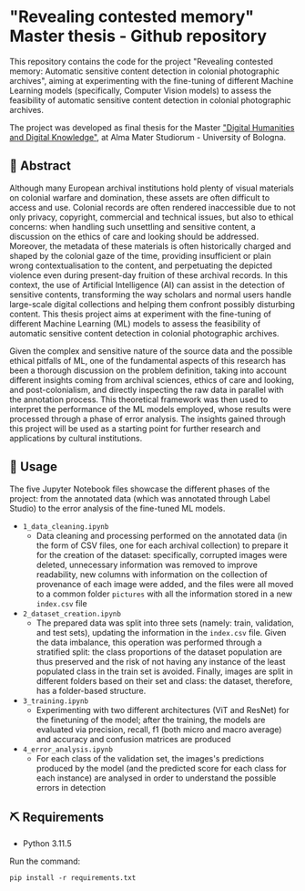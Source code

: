 # "Revealing contested memory" Master thesis - Github repository
This repository contains the code for the project "Revealing contested memory: Automatic sensitive content detection in colonial photographic archives", aiming at experimenting with the fine-tuning of different Machine Learning models (specifically, Computer Vision models) to assess the feasibility of automatic sensitive content detection in colonial photographic archives.

The project was developed as final thesis for the Master ["Digital Humanities and Digital Knowledge"](https://corsi.unibo.it/2cycle/DigitalHumanitiesKnowledge), at Alma Mater Studiorum - University of Bologna.

## 🧐 Abstract
Although many European archival institutions hold plenty of visual materials on colonial warfare and domination, these assets are often difficult to access and use. Colonial records are often rendered inaccessible due to not only privacy, copyright, commercial and technical issues, but also to ethical concerns: when handling such unsettling and sensitive content, a discussion on the ethics of care and looking should be addressed. Moreover, the metadata of these materials is often historically charged and shaped by the colonial gaze of the time, providing insufficient or plain wrong contextualisation to the content, and perpetuating the depicted violence even during present-day fruition of these archival records. In this context, the use of Artificial Intelligence (AI) can assist in the detection of sensitive contents, transforming the way scholars and normal users handle large-scale digital collections and helping them confront possibly disturbing content. This thesis project aims at experiment with the fine-tuning of different Machine Learning (ML) models to assess the feasibility of automatic sensitive content detection in colonial photographic archives.

Given the complex and sensitive nature of the source data and the possible ethical pitfalls of ML, one of the fundamental aspects of this research has been a thorough discussion on the problem definition, taking into account different insights coming from archival sciences, ethics of care and looking, and post-colonialism, and directly inspecting the raw data in parallel with the annotation process. This theoretical framework was then used to interpret the performance of the ML models employed, whose results were processed through a phase of error analysis. The insights gained through this project will be used as a starting point for further research and applications by cultural institutions.

## 🎈 Usage
The five Jupyter Notebook files showcase the different phases of the project: from the annotated data (which was annotated through Label Studio) to the error analysis of the fine-tuned ML models.
* `1_data_cleaning.ipynb`
  - Data cleaning and processing performed on the annotated data (in the form of CSV files, one for each archival collection) to prepare it for the creation of the dataset: specifically, corrupted images were deleted, unnecessary information was removed to improve readability, new columns with information on the collection of provenance of each image were added, and the files were all moved to a common folder `pictures` with all the information stored in a new `index.csv` file
* `2_dataset_creation.ipynb`
  -  The prepared data was split into three sets (namely: train, validation, and test sets), updating the information in the `index.csv` file. Given the data imbalance, this operation was performed through a stratified split: the class proportions of the dataset population are thus preserved and the risk of not having any instance of the least populated class in the train set is avoided. Finally, images are split in different folders based on their set and class: the dataset, therefore, has a folder-based structure.
* `3_training.ipynb`
  - Experimenting with two different architectures (ViT and ResNet) for the finetuning of the model; after the training, the models are evaluated via precision, recall, f1 (both micro and macro average) and accuracy and confusion matrices are produced 
* `4_error_analysis.ipynb`
  - For each class of the validation set, the images's predictions produced by the model (and the predicted score for each class for each instance) are analysed in order to understand the possible errors in detection

## ⛏️ Requirements
- Python 3.11.5

Run the command:
```
pip install -r requirements.txt
```
